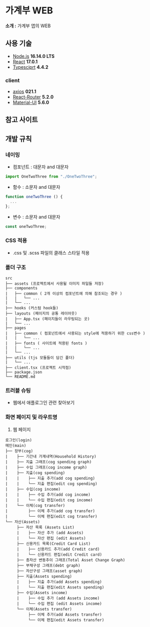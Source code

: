 # 가계부 WEB

**소개 :** 가계부 앱의 WEB

## 사용 기술
- [Node.js](https://nodejs.org/ko/) **16.14.0 LTS**
- [React](https://ko.reactjs.org/) **17.0.1**
- [Typesciprt](https://www.typescriptlang.org/) **4.4.2**

### client
- [axios](https://www.npmjs.com/package/axios) **021.1**
- [React-Router](https://v5.reactrouter.com/web/guides/quick-start) **5.2.0**
- [Material-UI](https://mui.com/getting-started/templates/) **5.6.0**

## 참고 사이트


## 개발 규칙

### 네이밍

- 컴포넌트 : 대문자 and 대문자

```jsx
import OneTwoThree from "./OneTwoThree";
```

- 함수 : 소문자 and 대문자

```jsx
function oneTwoThree () {
  ...
};
```

- 변수 : 소문자 and 대문자

```jsx
const oneTwoThree;
```

### CSS 적용

- .css 및 .scss 파일의 클래스 스타일 적용

### 폴더 구조

```text
src
├── assets (프로젝트에서 사용될 이미지 파일들 저장)
├── components
|   ├── common ( 2개 이상의 컴포넌트에 의해 참조되는 경우 )
|   |   └── ...
|   └── ... 
├── hooks (커스텀 hook들)
├── layouts (페이지의 공통 레이아웃)
|   ├── App.tsx (페이지들이 라우팅되는 곳)
|   └── ...
├── pages
|   ├── common ( 컴포넌트에서 사용되는 style에 적용하기 위한 css변수 )
|   |   └── ...
|   ├── fonts ( 사이트에 적용된 fonts )
|   |   └── ...
|   └── ...
├── utils (tjs 모듈들이 담긴 폴더)
|   └── ...
├── client.tsx (프로젝트 시작점)
├── package.json
└── README.md
```

### 트러블 슈팅
- 웹에서 애플로그인 관련 찾아보기


### 화면 페이지 및 라우트명
1. 웹 페이지

```text
로그인(login)
메인(main)
├── 장부(cog)
|    ├── 기간내 가계내역(Household History)
|    ├── 지출 그래프(cog spending graph)
|    ├── 수입 그래프(cog income graph)
|    ├── 지출(cog spending)
|    |    ├── 지출 추가(add cog spending)
|    |    └── 지출 편집(edit cog spending)
|    ├── 수입(cog income)
|    |    ├── 수입 추가(add cog income)
|    |    └── 수입 편집(edit cog income)
|    └── 이체(cog transfer)
|         ├── 이체 추가(add cog transfer)
|         └── 이체 편집(edit cog transfer)
└── 자산(Assets)
     ├── 자산 목록 (Assets List)
     |    ├── 자산 추가 (add Assets)
     |    └── 자산 편집 (edit Assets)
     ├── 신용카드 목록(Credit Card List)
     |    ├── 신용카드 추가(add Credit card)
     |    └── 신용카드 편집(edit Credit card)
     ├── 총자산 변동추이 그래프(Total Asset Change Graph)
     ├── 부채구성 그래프(debt graph)
     ├── 자산구성 그래프(asset graph)
     ├── 지출(Assets spending)
     |    ├── 지출 추가(add Assets spending)    
     |    └── 지출 편집(edit Assets spending)
     ├── 수입(Assets income)
     |    ├── 수입 추가 (add Assets income)
     |    └── 수입 편집 (edit Assets income)
     └── 이체(Assets transfer)
          ├── 이체 추가(add Assets transfer)
          └── 이체 편집(edit Assets transfer)
```